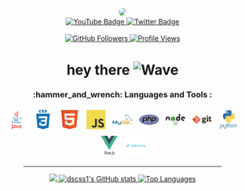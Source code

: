 <div id="header" align="center"> 
    <img src="https://media.giphy.com/media/l4FGuhL4U2WyjdkaY/giphy.gif" width="100" style="border-radius: 50%;"/>

<div id="badges">
    <a href="https://www.youtube.com/@dscss1" target="_blank">
        <img src="https://img.shields.io/badge/YouTube-red?style=for-the-badge&logo=youtube&logoColor=white" alt="YouTube Badge"/>
    </a>
    <a href="https://twitter.com/dscss11" target="_blank">
        <img src="https://img.shields.io/badge/Twitter-blue?style=for-the-badge&logo=twitter&logoColor=white" alt="Twitter Badge"/>
    </a>
    <br><br>
    <a href="https://github.com/dscss1?tab=followers">
        <img src="https://img.shields.io/github/followers/dscss1" alt="GitHub Followers"/>
    </a>
    <a href="https://github.com/dscss1">
        <img src="https://komarev.com/ghpvc/?username=dscss1&style=flat-square" alt="Profile Views"/>
    </a>
</div>

<h1>
    hey there
    <img src="https://media.giphy.com/media/hvRJCLFzcasrR4ia7z/giphy.gif" width="30px" alt="Wave"/>
</h1>

<h3>:hammer_and_wrench: Languages and Tools :</h3>
    <div>
        <img src="https://github.com/devicons/devicon/blob/master/icons/java/java-original-wordmark.svg" title="Java" alt="Java" width="40" height="40" style="margin: 5px;"/>
        <img src="https://github.com/devicons/devicon/blob/master/icons/css3/css3-plain-wordmark.svg" title="CSS3" alt="CSS" width="40" height="40" style="margin: 5px;"/>
        <img src="https://github.com/devicons/devicon/blob/master/icons/html5/html5-original.svg" title="HTML5" alt="HTML" width="40" height="40" style="margin: 5px;"/>
        <img src="https://github.com/devicons/devicon/blob/master/icons/javascript/javascript-original.svg" title="JavaScript" alt="JavaScript" width="40" height="40" style="margin: 5px;"/>
        <img src="https://github.com/devicons/devicon/blob/master/icons/mysql/mysql-original-wordmark.svg" title="MySQL" alt="MySQL" width="40" height="40" style="margin: 5px;"/>
        <img src="https://github.com/devicons/devicon/blob/master/icons/php/php-original.svg" title="PHP" alt="PHP" width="40" height="40" style="margin: 5px;"/>
        <img src="https://github.com/devicons/devicon/blob/master/icons/nodejs/nodejs-original-wordmark.svg" title="NodeJS" alt="NodeJS" width="40" height="40" style="margin: 5px;"/>
        <img src="https://github.com/devicons/devicon/blob/master/icons/git/git-original-wordmark.svg" title="Git" alt="Git" width="40" height="40" style="margin: 5px;"/>
        <img src="https://github.com/devicons/devicon/blob/master/icons/python/python-original-wordmark.svg" title="Python" alt="Python" width="40" height="40" style="margin: 5px;"/>
        <img src="https://github.com/devicons/devicon/blob/master/icons/vuejs/vuejs-original-wordmark.svg" title="Vue" alt="Vue" width="40" height="40" style="margin: 5px;"/>
        <img src="https://github.com/devicons/devicon/blob/master/icons/tailwindcss/tailwindcss-plain-wordmark.svg" title="tailwindcss" alt="tailwindcss" width="40" height="40" style="margin: 5px;"/>
        <hr style="width:80%;text-align:center;">
    </div>

<div id="profile">
    <a href="https://discord.com/users/1301517850921664547" target="_blank">
        <img src="https://lanyard.kyrie25.dev/api/1301517850921664547?animated=false&useDisplayName=true&waveColor=FF597B&waveSpotifyColor=FF597B&hideDiscrim=true&borderRadius=30px&idleMessage=Probably%20doing%20something%20else">
    </a>
    <a href="https://github.com/dscss1" target="_blank">
        <img src="https://github-readme-stats.vercel.app/api?username=dscss1" alt="dscss1's GitHub stats"/>
    </a>
    <a href="https://github.com/dscss1" target="_blank">
        <img src="https://github-readme-stats.vercel.app/api/top-langs/?username=dscss1&layout=donut-vertical" alt="Top Languages"/>
    </a>
    </div>
</div>

